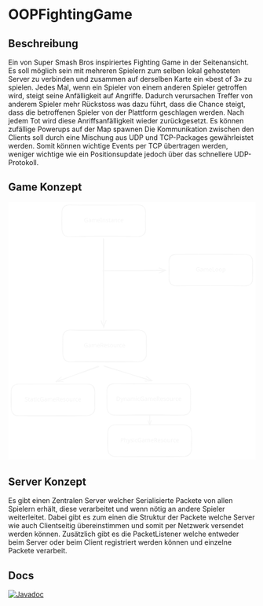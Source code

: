 # OOPFightingGame

## Beschreibung

Ein von Super Smash Bros inspiriertes Fighting Game in der Seitenansicht. Es soll möglich sein mit mehreren Spielern zum selben lokal gehosteten Server zu verbinden und zusammen auf derselben Karte ein «best of 3» zu spielen. Jedes Mal, wenn ein Spieler von einem anderen Spieler getroffen wird, steigt seine Anfälligkeit auf Angriffe. Dadurch verursachen Treffer von anderem Spieler mehr Rückstoss was dazu führt, dass die Chance steigt, dass die betroffenen Spieler von der Plattform geschlagen werden. Nach jedem Tot wird diese Anriffsanfälligkeit wieder zurückgesetzt. Es können zufällige Powerups auf der Map spawnen  Die Kommunikation zwischen den Clients soll durch eine Mischung aus UDP und TCP-Packages gewährleistet werden. Somit können wichtige Events per TCP übertragen werden, weniger wichtige wie ein Positionsupdate jedoch über das schnellere UDP-Protokoll.

## Game Konzept
![Konzept](doc/assets/konzept.svg)

## Server Konzept
Es gibt einen Zentralen Server welcher Serialisierte Packete von allen Spielern erhält, diese verarbeitet und wenn nötig an andere Spieler weiterleitet. Dabei gibt es zum einen die Struktur der Packete welche Server wie auch Clientseitig übereinstimmen und somit per Netzwerk versendet werden können. Zusätzlich gibt es die PacketListener welche entweder beim Server oder beim Client registriert werden können und einzelne Packete verarbeit.

## Docs
[![Javadoc](https://img.shields.io/badge/JavaDoc-Online-green)](https://Ayax0.github.io/OOPFightingGame/javadoc/)
